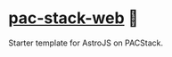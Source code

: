 # [pac-stack-web] 📄

Starter template for AstroJS on PACStack.

[pac-stack-web]: https://github.com/AstroStarter/pac-stack-web
